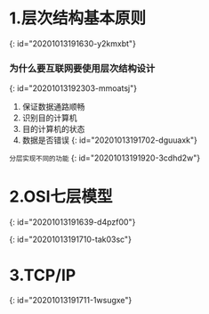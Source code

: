 # 1.层次结构基本原则
{: id="20201013191630-y2kmxbt"}

### 为什么要互联网要使用层次结构设计
{: id="20201013192303-mmoatsj"}

1. 保证数据通路顺畅
2. 识别目的计算机
3. 目的计算机的状态
4. 数据是否错误
{: id="20201013191702-dguuaxk"}

`分层实现不同的功能`
{: id="20201013191920-3cdhd2w"}

# 2.OSI七层模型
{: id="20201013191639-d4pzf00"}

{: id="20201013191710-tak03sc"}

# 3.TCP/IP
{: id="20201013191711-1wsugxe"}
